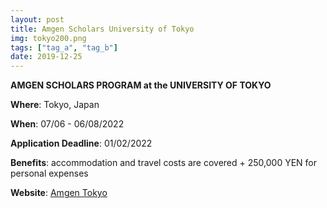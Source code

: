 ```yaml
---
layout: post
title: Amgen Scholars University of Tokyo 
img: tokyo200.png
tags: ["tag_a", "tag_b"]
date: 2019-12-25
---
```


**AMGEN SCHOLARS PROGRAM at the UNIVERSITY OF TOKYO**

**Where**: Tokyo, Japan  

**When**: 07/06 - 06/08/2022 

**Application Deadline**: 01/02/2022

**Benefits**: accommodation and travel costs are covered + 250,000 YEN for personal expenses

**Website**: [Amgen Tokyo](https://www.u-tokyo.ac.jp/en/prospective-students/amgen_program.html)
